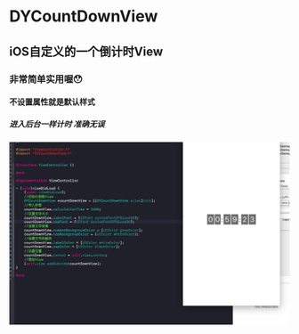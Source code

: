 # DYCountDownView
## iOS自定义的一个倒计时View
### 非常简单实用喔😯
#### 不设置属性就是默认样式
##### 进入后台一样计时 准确无误
![](https://github.com/CoderDeYu/DYCountDownView/blob/master/image/Snip20170929_2.png)

